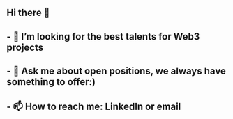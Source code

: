 ## Hi there 👋



## - 🔭 I’m looking for the best talents for Web3 projects
## - 💬 Ask me about open positions, we always have something to offer:) 
## - 📫 How to reach me: LinkedIn or email
